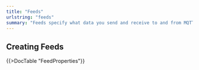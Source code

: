 ```yaml
---
title: "Feeds"
urlstring: "feeds"
summary: "Feeds specify what data you send and receive to and from MQTT"
---
```


## Creating Feeds


{{>DocTable "FeedProperties"}}